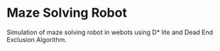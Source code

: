 # Maze Solving Robot
Simulation of maze solving robot in webots using D* lite and Dead End Exclusion Algorithm.

